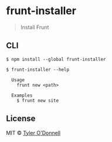 # frunt-installer

> Install Frunt

## CLI

```
$ npm install --global frunt-installer
```

```
$ frunt-installer --help

  Usage
    frunt new <path>

  Examples
    $ frunt new site
```


## License

MIT © [Tyler O&#39;Donnell](http://picdorsey.com)
